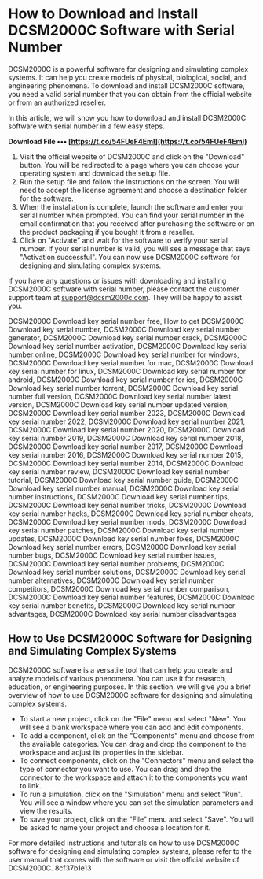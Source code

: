 
 
# How to Download and Install DCSM2000C Software with Serial Number
 
DCSM2000C is a powerful software for designing and simulating complex systems. It can help you create models of physical, biological, social, and engineering phenomena. To download and install DCSM2000C software, you need a valid serial number that you can obtain from the official website or from an authorized reseller.
 
In this article, we will show you how to download and install DCSM2000C software with serial number in a few easy steps.
 
**Download File ••• [https://t.co/54FUeF4Eml](https://t.co/54FUeF4Eml)**


 
1. Visit the official website of DCSM2000C and click on the "Download" button. You will be redirected to a page where you can choose your operating system and download the setup file.
2. Run the setup file and follow the instructions on the screen. You will need to accept the license agreement and choose a destination folder for the software.
3. When the installation is complete, launch the software and enter your serial number when prompted. You can find your serial number in the email confirmation that you received after purchasing the software or on the product packaging if you bought it from a reseller.
4. Click on "Activate" and wait for the software to verify your serial number. If your serial number is valid, you will see a message that says "Activation successful". You can now use DCSM2000C software for designing and simulating complex systems.

If you have any questions or issues with downloading and installing DCSM2000C software with serial number, please contact the customer support team at support@dcsm2000c.com. They will be happy to assist you.
 
DCSM2000C Download key serial number free,  How to get DCSM2000C Download key serial number,  DCSM2000C Download key serial number generator,  DCSM2000C Download key serial number crack,  DCSM2000C Download key serial number activation,  DCSM2000C Download key serial number online,  DCSM2000C Download key serial number for windows,  DCSM2000C Download key serial number for mac,  DCSM2000C Download key serial number for linux,  DCSM2000C Download key serial number for android,  DCSM2000C Download key serial number for ios,  DCSM2000C Download key serial number torrent,  DCSM2000C Download key serial number full version,  DCSM2000C Download key serial number latest version,  DCSM2000C Download key serial number updated version,  DCSM2000C Download key serial number 2023,  DCSM2000C Download key serial number 2022,  DCSM2000C Download key serial number 2021,  DCSM2000C Download key serial number 2020,  DCSM2000C Download key serial number 2019,  DCSM2000C Download key serial number 2018,  DCSM2000C Download key serial number 2017,  DCSM2000C Download key serial number 2016,  DCSM2000C Download key serial number 2015,  DCSM2000C Download key serial number 2014,  DCSM2000C Download key serial number review,  DCSM2000C Download key serial number tutorial,  DCSM2000C Download key serial number guide,  DCSM2000C Download key serial number manual,  DCSM2000C Download key serial number instructions,  DCSM2000C Download key serial number tips,  DCSM2000C Download key serial number tricks,  DCSM2000C Download key serial number hacks,  DCSM2000C Download key serial number cheats,  DCSM2000C Download key serial number mods,  DCSM2000C Download key serial number patches,  DCSM2000C Download key serial number updates,  DCSM2000C Download key serial number fixes,  DCSM2000C Download key serial number errors,  DCSM2000C Download key serial number bugs,  DCSM2000C Download key serial number issues,  DCSM2000C Download key serial number problems,  DCSM2000C Download key serial number solutions,  DCSM2000C Download key serial number alternatives,  DCSM2000C Download key serial number competitors,  DCSM2000C Download key serial number comparison,  DCSM2000C Download key serial number features,  DCSM2000C Download key serial number benefits,  DCSM2000C Download key serial number advantages,  DCSM2000C Download key serial number disadvantages
  
## How to Use DCSM2000C Software for Designing and Simulating Complex Systems
 
DCSM2000C software is a versatile tool that can help you create and analyze models of various phenomena. You can use it for research, education, or engineering purposes. In this section, we will give you a brief overview of how to use DCSM2000C software for designing and simulating complex systems.

- To start a new project, click on the "File" menu and select "New". You will see a blank workspace where you can add and edit components.
- To add a component, click on the "Components" menu and choose from the available categories. You can drag and drop the component to the workspace and adjust its properties in the sidebar.
- To connect components, click on the "Connectors" menu and select the type of connector you want to use. You can drag and drop the connector to the workspace and attach it to the components you want to link.
- To run a simulation, click on the "Simulation" menu and select "Run". You will see a window where you can set the simulation parameters and view the results.
- To save your project, click on the "File" menu and select "Save". You will be asked to name your project and choose a location for it.

For more detailed instructions and tutorials on how to use DCSM2000C software for designing and simulating complex systems, please refer to the user manual that comes with the software or visit the official website of DCSM2000C.
 8cf37b1e13
 
